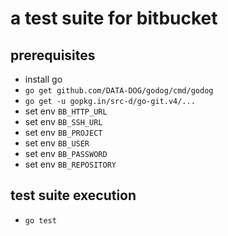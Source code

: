 # a test suite for bitbucket

## prerequisites
* install go
* `go get github.com/DATA-DOG/godog/cmd/godog`
* `go get -u gopkg.in/src-d/go-git.v4/...`
* set env `BB_HTTP_URL`
* set env `BB_SSH_URL`
* set env `BB_PROJECT`
* set env `BB_USER`
* set env `BB_PASSWORD`
* set env `BB_REPOSITORY`

## test suite execution
* `go test`

